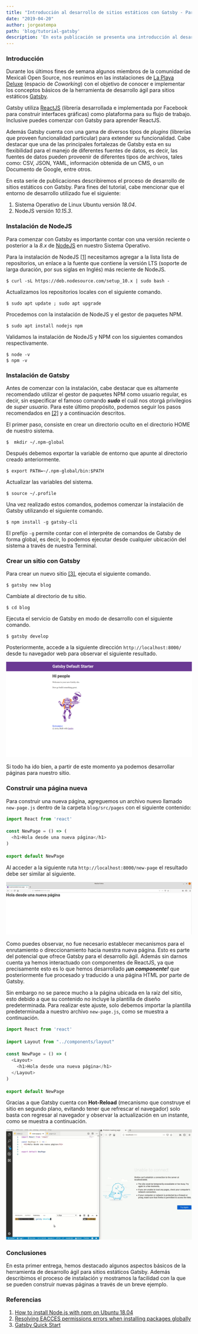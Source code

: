 ```yaml
---
title: "Introducción al desarrollo de sitios estáticos con Gatsby - Parte 1"
date: "2019-04-20"
author: jorgeatempa
path: 'blog/tutorial-gatsby'
description: 'En esta publicación se presenta una introducción al desarrollo de sitios estáticos con Gatsby'
---
```


### Introducción

Durante los últimos fines de semana algunos miembros de la comunidad de Mexicali Open Source, nos reunimos en las instalaciones de [La Playa Deluxe](https://www.facebook.com/LaPlayaDeLux/) (espacio de _Coworking_) con el objetivo de conocer e implementar los conceptos básicos de la herramienta de desarrollo ágil para sitios estáticos [Gatsby](https://www.gatsby.org/). 

Gatsby utiliza [ReactJS](https://reactjs.org/) (librería desarrollada e implementada por Facebook para construir interfaces gráficas) como plataforma para su flujo de trabajo. Inclusive puedes comenzar con Gatsby para aprender ReactJS. 

Además Gatsby cuenta con una gama de diversos tipos de _plugins_ (librerías que proveen funcionalidad particular) para extender su funcionalidad. Cabe destacar que una de las principales fortalezas de Gatsby esta en su flexibilidad para el manejo de diferentes fuentes de datos, es decir, las fuentes de datos pueden proveenir de diferentes tipos de archivos, tales como: CSV, JSON, YAML, información obtenida de un CMS, o un Documento de Google, entre otros.

En esta serie de publicaciones describiremos el proceso de desarrollo de sitios estáticos con Gatsby. Para fines del tutorial, cabe mencionar que el entorno de desarrollo utilizado fue el siguiente:

1. Sistema Operativo de Linux Ubuntu versión _18.04_.
2. NodeJS versión _10.15.3_.

### Instalación de NodeJS

Para comenzar con Gatsby es importante contar con una versión reciente o posterior a la _8.x_ de [NodeJS](https://nodejs.org) en nuestro Sistema Operativo. 

Para la instalación de NodeJS [[1]](https://linux4one.com/how-to-install-node-js-with-npm-on-ubuntu-18-04/) necesitamos agregar a la lista lista de repositorios, un enlace a la fuente que contiene la versión LTS (soporte de larga duración, por sus siglas en Inglés) más reciente de NodeJS.

    $ curl -sL https://deb.nodesource.com/setup_10.x | sudo bash -

Actualizamos los repositorios locales con el siguiente comando.

    $ sudo apt update ; sudo apt upgrade

Procedemos con la instalación de NodeJS y el gestor de paquetes NPM.

    $ sudo apt install nodejs npm

Validamos la instalación de NodeJS y NPM con los siguientes comandos respectivamente.

    $ node -v
    $ npm -v

### Instalación de Gatsby

Antes de comenzar con la instalación, cabe destacar que es altamente recomendado utilizar el gestor de paquetes NPM como usuario regular, es decir, sin especificar el famoso comando _**sudo**_ el cuál nos otorgá privilegios de _super usuario_. Para este último propósito, podemos seguir los pasos recomendados en [[2]](https://docs.npmjs.com/resolving-eacces-permissions-errors-when-installing-packages-globally) y a continuación descritos.

El primer paso, consiste en crear un directorio oculto en el directorio HOME de nuestro sistema.

    $  mkdir ~/.npm-global

Después debemos exportar la variable de entorno que apunte al directorio creado anteriormente.

    $ export PATH=~/.npm-global/bin:$PATH

Actualizar las variables del sistema.

    $ source ~/.profile

Una vez realizado estos comandos, podemos comenzar la instalación de Gatsby utilizando el siguiente comando.

    $ npm install -g gatsby-cli

El prefijo `-g` permite contar con el interpréte de comandos de Gatsby de forma global, es decir, lo podemos ejecutar desde cualquier ubicación del sistema a través de nuestra Terminal.

### Crear un sitio con Gatsby

Para crear un nuevo sitio [[3]](https://www.gatsbyjs.org/docs/quick-start), ejecuta el siguiente comando.

    $ gatsby new blog

Cambiate al directorio de tu sitio.

    $ cd blog

Ejecuta el servicio de Gatsby en modo de desarrollo con el siguiente comando.

    $ gatsby develop

Posteriormente, accede a la siguiente dirección `http://localhost:8000/` desde tu navegador web para observar el siguiente resultado.

![Welcome to Gatsby](img/initial_gatsby.png)

Si todo ha ido bien, a partir de este momento ya podemos desarrollar páginas para nuestro sitio.

### Construir una página nueva

Para construir una nueva página, agreguemos un archivo nuevo  llamado `new-page.js` dentro de la carpeta `blog/src/pages` con el siguiente contenido:

```js
import React from 'react'

const NewPage = () => (
  <h1>Hola desde una nueva página</h1>
)

export default NewPage
```

Al acceder a la siguiente ruta `http://localhost:8000/new-page` el resultado debe ser similar al siguiente.

![New Page](img/new-page.png)

Como puedes observar, no fue necesario establecer mecanismos para el enrutamiento o direccionamiento hacia nuestra nueva página. Esto es  parte del potencial que ofrece Gatsby para el desarrollo ágil. Además sin darnos cuenta ya hemos interactuado con componentes de ReactJS, ya que precisamente esto es lo que hemos desarrollado _**¡un componente!**_ que posteriormente fue procesado y traducido a una página HTML por parte de Gatsby. 

Sin embargo no se parece mucho a la página ubicada en la raíz del sitio, esto debido a que su contenido no incluye la plantilla de diseño predeterminada. Para realizar este ajuste, solo debemos importar la plantilla predeterminada a nuestro archivo `new-page.js`, como se muestra a continuación.

```js
import React from 'react'

import Layout from "../components/layout"

const NewPage = () => (
  <Layout>
    <h1>Hola desde una nueva página</h1>
  </Layout>
)

export default NewPage
```

Gracias a que Gatsby cuenta con **Hot-Reload** (mecanismo que construye el sitio en segundo plano, evitando tener que refrescar el navegador) solo basta con regresar al navegador y observar la actualización en un instante, como se muestra a continuación.

![New page with default template](img/new-page-with-template-animation.gif)

### Conclusiones

En esta primer entrega, hemos destacado algunos aspectos básicos de la herramienta de desarrollo ágil para sitios estáticos Gatsby. Además describimos el proceso de instalación y mostramos la facilidad con la que se pueden construir nuevas páginas a través de un breve ejemplo.

### Referencias
   1. [How to install Node.js with npm on Ubuntu 18.04](https://linux4one.com/how-to-install-node-js-with-npm-on-ubuntu-18-04/)
   2. [Resolving EACCES permissions errors when installing packages globally](https://docs.npmjs.com/resolving-eacces-permissions-errors-when-installing-packages-globally)
   3. [Gatsby Quick Start](https://www.gatsbyjs.org/docs/quick-start)